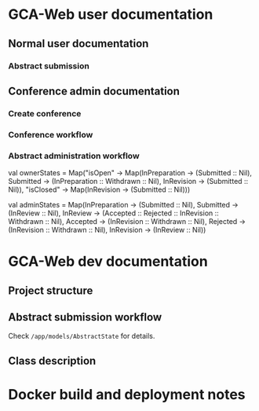 # GCA-Web user documentation

## Normal user documentation

### Abstract submission

## Conference admin documentation

### Create conference

### Conference workflow

### Abstract administration workflow

  val ownerStates = Map("isOpen"  -> Map(InPreparation -> (Submitted :: Nil),
                                         Submitted     -> (InPreparation :: Withdrawn :: Nil),
                                         InRevision    -> (Submitted :: Nil)),
                       "isClosed" -> Map(InRevision    -> (Submitted :: Nil)))

  val adminStates = Map(InPreparation -> (Submitted :: Nil),
                        Submitted  -> (InReview :: Nil),
                        InReview   -> (Accepted :: Rejected :: InRevision :: Withdrawn :: Nil),
                        Accepted   -> (InRevision :: Withdrawn :: Nil),
                        Rejected   -> (InRevision :: Withdrawn :: Nil),
                        InRevision -> (InReview :: Nil))


# GCA-Web dev documentation

## Project structure

## Abstract submission workflow

Check `/app/models/AbstractState` for details.

## Class description


# Docker build and deployment notes